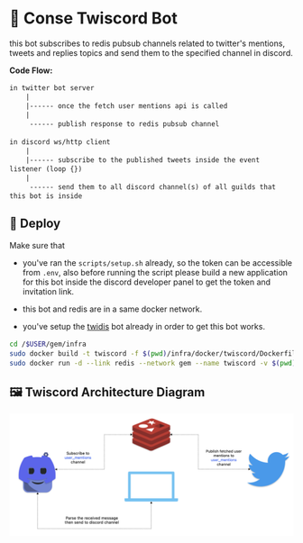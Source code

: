 
# 🤖 Conse Twiscord Bot

this bot subscribes to redis pubsub channels related to twitter's mentions, tweets and replies topics and send them to the specified channel in discord. 

**Code Flow:**

```
in twitter bot server 
    |
    |------ once the fetch user mentions api is called
    | 
     ------ publish response to redis pubsub channel

in discord ws/http client 
    |
    |------ subscribe to the published tweets inside the event listener (loop {})
    |
     ------ send them to all discord channel(s) of all guilds that this bot is inside
```

## 🚀 Deploy

Make sure that

- you've ran the `scripts/setup.sh` already, so the token can be accessible from `.env`, also before running the  script please build a new application for this bot inside the discord developer panel to get the token and invitation link.

- this bot and redis are in a same docker network.

- you've setup the [twidis](https://github.com/wildonion/twidis) bot already in order to get this bot works.  

```bash
cd /$USER/gem/infra
sudo docker build -t twiscord -f $(pwd)/infra/docker/twiscord/Dockerfile . --no-cache
sudo docker run -d --link redis --network gem --name twiscord -v $(pwd)/infra/data/twiscord-logs/:/usr/src/app/logs/ twiscord
```

## 🖼️ Twiscord Architecture Diagram

<p align="center">
    <img src="https://github.com/wildonion/gem/blob/master/infra/rediscord.png">
</p>